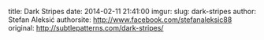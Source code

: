 title: Dark Stripes
date:   2014-02-11 21:41:00
imgur:
slug: dark-stripes
author: Stefan Aleksić
authorsite: http://www.facebook.com/stefanaleksic88
original: http://subtlepatterns.com/dark-stripes/

